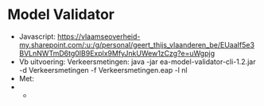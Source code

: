 # Model Validator
* Javascript: https://vlaamseoverheid-my.sharepoint.com/:u:/g/personal/geert_thijs_vlaanderen_be/EUaaIf5e3BVLnNWTmD6tg0IB9Explx9MfyJnkUWew1zCzg?e=uWgpjg
* Vb uitvoering: Verkeersmetingen: java -jar ea-model-validator-cli-1.2.jar -d Verkeersmetingen -f Verkeersmetingen.eap -l nl
* Met:
* *
